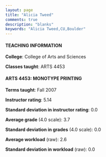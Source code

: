 ```yaml
---
layout: page
title: "Alicia Tweed" 
comments: true
description: "blanks"
keywords: "Alicia Tweed,CU,Boulder"
---
```

<head>
<script src="https://ajax.googleapis.com/ajax/libs/jquery/2.1.3/jquery.min.js"></script>
<script src="https://dl.dropboxusercontent.com/s/pc42nxpaw1ea4o9/highcharts.js?dl=0"></script>
<!-- <script src="../assets/js/highcharts.js"></script> -->
<style type="text/css">@font-face {
	font-family: "Bebas Neue";
	src: url(https://www.filehosting.org/file/details/544349/BebasNeue Regular.otf) format("opentype");
	}
	h1.Bebas { 
		font-family: "Bebas Neue", Verdana, Tahoma;
	}
</style>
</head>
	   
#### TEACHING INFORMATION

**College**: College of Arts and Sciences

**Classes taught**: ARTS 4453

#### ARTS 4453: MONOTYPE PRINTING

**Terms taught**: Fall 2007

**Instructor rating**: 5.14

**Standard deviation in instructor rating**: 0.0

**Average grade** (4.0 scale): 3.7

**Standard deviation in grades** (4.0 scale): 0.0

**Average workload** (raw): 2.6

**Standard deviation in workload** (raw): 0.0

